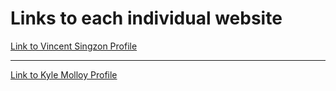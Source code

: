 

<html>

<head>
  <title> Group Assignment website </title>
</head>
   <body>

  <h1> Links to each individual website </h1>
  
<a href="https://vincentsingzon.github.io/myprofile/">Link to Vincent Singzon Profile</a>
<hr>
<a href="https://kgm95.github.io/My-Profile/">Link to Kyle Molloy Profile</a>

  </body>


  </html> 
